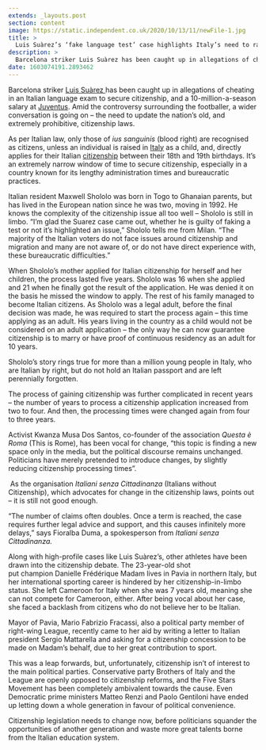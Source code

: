 ```yaml
--- 
extends: _layouts.post 
section: content 
image: https://static.independent.co.uk/2020/10/13/11/newFile-1.jpg 
title: > 
  Luis Suàrez’s ‘fake language test’ case highlights Italy’s need to radically update its citizenship system 
description: > 
  Barcelona striker Luis Suàrez has been caught up in allegations of cheating in an Italian language exam to secure citizenship, and a 10-million-a-season salary at Juventus.Amid the controversy surrounding the footballer, a wider conversation is going on – the need to update the nation’s old, and extremely prohibitive, citizenship laws.The rest of his family managed to become Italian citizens.The process of gaining citizenship was further complicated in recent years – the number of years to process a citizenship application increased from two to four.After being vocal about her case, she faced a backlash from citizens who do not believe her to be Italian. 
date: 1603074191.2893462 
--- 
```

<div><p class="sc-pHJJA iocNwz above-article-prompt-donations"></p><p class="sc-pTSbw gOmWnw">

</p><p>Barcelona striker&#160;<a href="https://www.independent.co.uk/topic/luis-suarez">Luis Su&#224;rez&#160;</a>has been caught up in allegations of cheating in an Italian language exam to secure citizenship, and a 10-million-a-season salary at <a href="https://www.independent.co.uk/topic/juventus">Juventus</a>. Amid the controversy surrounding the footballer, a wider conversation is going on &#8211; the need to update the nation&#8217;s old,&#160;and extremely prohibitive, citizenship laws.</p><p>As per Italian law, only those of&#160;<i>ius sanguinis&#160;</i>(blood right) are recognised as citizens, unless an individual is raised in <a href="https://www.independent.co.uk/topic/italy">Italy</a> as a child, and,&#160;directly applies for their Italian <a href="https://www.independent.co.uk/topic/citizenship">citizenship</a> between their 18th&#160;and 19th&#160;birthdays. It&#8217;s an extremely narrow window of time to secure citizenship, especially in a country known for its lengthy administration times and bureaucratic practices.</p><p></p><p>Italian resident&#160;Maxwell Shololo was born in Togo to Ghanaian parents, but has lived in the European nation since he was two, moving in 1992. He knows the complexity of the citizenship issue all too well &#8211; Shololo is still in limbo. &#8220;I&#8217;m glad the Suarez case came out, whether he is guilty of faking a test or not it&#8217;s highlighted an issue,&#8221; Shololo tells me from Milan. &#8220;The majority of the Italian voters do not face issues around citizenship and migration and many are not aware of, or do not have direct experience with, these bureaucratic difficulties.&#8221;</p><p id="article-im-prompt"></p><p>When Shololo&#8217;s mother applied for Italian citizenship for herself and her children,&#160;the process lasted five years. Shololo was 16 when she applied and 21 when he finally got the result of the application. He was denied it on the basis he missed the window to apply. The rest of his family managed to become Italian citizens.&#160;As Shololo was a legal adult, before the final decision was made, he was required to start the process again &#8211; this time applying as an adult. His years living in the country as a child would not be considered on an adult application &#8211; the only way he can now guarantee citizenship is to marry or have proof of continuous residency as an adult for 10 years.</p><p></p><p>Shololo&#8217;s story rings true for more than a million young people in Italy, who are Italian by right, but do not hold an Italian passport and are left perennially forgotten.&#160;</p><p></p><p>The process of gaining citizenship was further complicated in recent years &#8211; the number of years to process a citizenship application increased from two to four. And then, the processing times were changed again from four to three years.</p><p>Activist Kwanza Musa Dos Santos, co-founder of the association <i>Questa &#232; Roma</i> (This is Rome), has been vocal for change, &#8220;this topic is finding a new space only in the media, but the political discourse remains unchanged. Politicians have merely pretended to introduce changes, by slightly reducing citizenship processing times&#8221;.</p><p id="taboola-carousel-thumbnails"></p><p>&#160;As the organisation&#160;<i>Italiani senza</i> <i>Cittadinanza</i>&#160;(Italians without Citizenship), which advocates for change in the citizenship laws, points out &#8211; it is still not good enough.</p><p>&#8220;The number of claims often doubles. Once a term is reached, the case requires further legal advice and support, and this causes infinitely more delays,&#8221; says Fioralba Duma, a spokesperson from&#160;<i>Italiani senza Cittadinanza.</i></p><p>Along with high-profile cases like Luis Su&#224;rez&#8217;s, other athletes have been drawn into the citizenship debate. The&#160;23-year-old&#160;shot put&#160;champion&#160;Danielle Fr&#233;d&#233;rique Madam&#160;lives in Pavia in northern Italy,&#160;but her international sporting career is hindered by her citizenship-in-limbo status. She left Cameroon for Italy when she was 7 years old, meaning she can not compete for Cameroon, either. After being vocal about her case, she faced a backlash from citizens who do not believe her to be Italian.</p><p>Mayor of Pavia, Mario Fabrizio Fracassi, also a political party member of right-wing&#160;League, recently came to her aid by writing a letter to Italian president Sergio Mattarella and asking for a citizenship concession to be made on Madam&#8217;s behalf, due to her great contribution to sport.</p><p>This was a leap forwards, but, unfortunately,&#160;citizenship isn&#8217;t of interest to the main political parties. Conservative&#160;party Brothers of Italy and the League are openly opposed to citizenship reforms, and the Five Stars Movement has been completely ambivalent towards the cause. Even Democratic prime ministers Matteo Renzi and Paolo Gentiloni have ended up letting down a whole generation in favour of political convenience.</p><p></p><p>Citizenship legislation&#160;needs to change now, before politicians squander the opportunities of another generation and waste more great talents borne from the Italian education system.</p><p class="sc-ptCms fzKffT"></p></div>